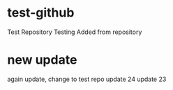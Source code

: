 # test-github
Test Repository
Testing
Added from repository
# new update
again update, change to test repo
update 24
update 23


